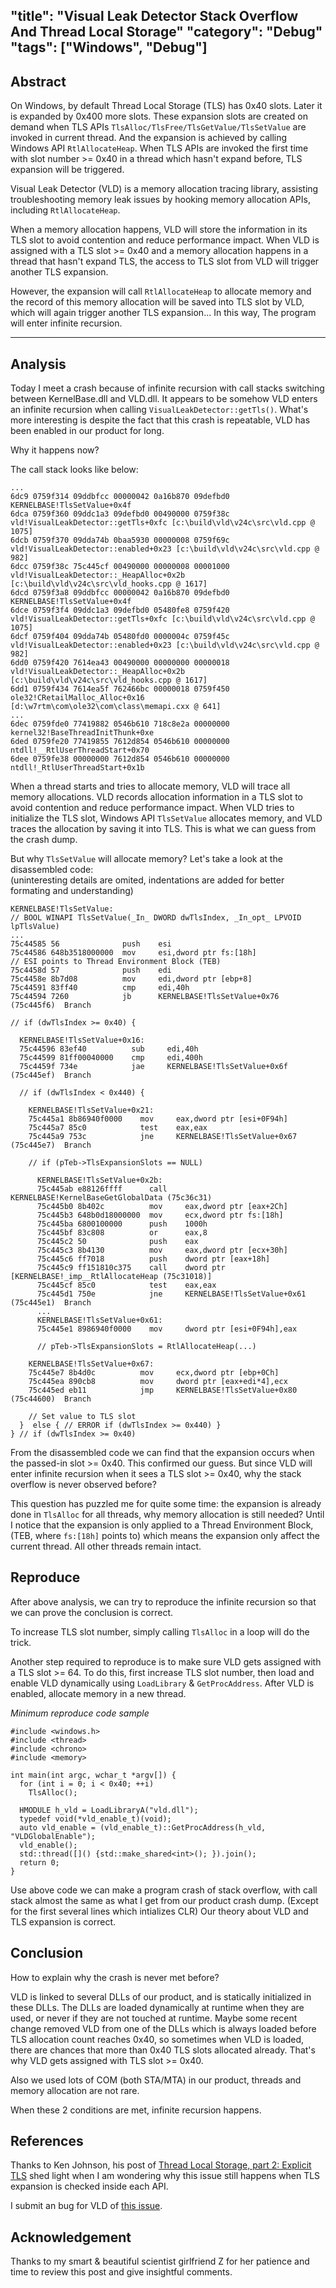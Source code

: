 "title": "Visual Leak Detector Stack Overflow And Thread Local Storage"
"category": "Debug"
"tags": ["Windows", "Debug"]
---

## Abstract

On Windows, by default Thread Local Storage (TLS) has 0x40 slots. Later it is expanded
by 0x400 more slots. These expansion slots are created on demand when TLS APIs
`TlsAlloc/TlsFree/TlsGetValue/TlsSetValue` are invoked in current thread. And the expansion is achieved by
calling Windows API `RtlAllocateHeap`. When TLS APIs are invoked the first time with
slot number >= 0x40 in a thread which hasn't expand before, TLS expansion will be triggered.

Visual Leak Detector (VLD) is a memory allocation tracing library, assisting troubleshooting
memory leak issues by hooking memory allocation APIs, including `RtlAllocateHeap`.

When a memory allocation happens, VLD will store the information in its TLS slot to
avoid contention and reduce performance impact. When VLD is assigned with a TLS slot >= 0x40
and a memory allocation happens in a thread that hasn't expand TLS, the access to TLS slot
from VLD will trigger another TLS expansion.

However, the expansion will call `RtlAllocateHeap` to allocate memory and the record of
this memory allocation will be saved into TLS slot by VLD, which will again trigger another
TLS expansion... In this way, The program will enter infinite recursion.

---

## Analysis

Today I meet a crash because of infinite recursion with call stacks switching between KernelBase.dll and VLD.dll.
It appears to be somehow VLD enters an infinite recursion when calling `VisualLeakDetector::getTls()`.
What's more interesting is despite the fact that this crash is repeatable, VLD has been enabled in our product for long.

Why it happens now?

The call stack looks like below:

```
...
6dc9 0759f314 09ddbfcc 00000042 0a16b870 09defbd0 KERNELBASE!TlsSetValue+0x4f
6dca 0759f360 09ddc1a3 09defbd0 00490000 0759f38c vld!VisualLeakDetector::getTls+0xfc [c:\build\vld\v24c\src\vld.cpp @ 1075]
6dcb 0759f370 09dda74b 0baa5930 00000008 0759f69c vld!VisualLeakDetector::enabled+0x23 [c:\build\vld\v24c\src\vld.cpp @ 982]
6dcc 0759f38c 75c445cf 00490000 00000008 00001000 vld!VisualLeakDetector::_HeapAlloc+0x2b [c:\build\vld\v24c\src\vld_hooks.cpp @ 1617]
6dcd 0759f3a8 09ddbfcc 00000042 0a16b870 09defbd0 KERNELBASE!TlsSetValue+0x4f
6dce 0759f3f4 09ddc1a3 09defbd0 05480fe8 0759f420 vld!VisualLeakDetector::getTls+0xfc [c:\build\vld\v24c\src\vld.cpp @ 1075]
6dcf 0759f404 09dda74b 05480fd0 0000004c 0759f45c vld!VisualLeakDetector::enabled+0x23 [c:\build\vld\v24c\src\vld.cpp @ 982]
6dd0 0759f420 7614ea43 00490000 00000000 00000018 vld!VisualLeakDetector::_HeapAlloc+0x2b [c:\build\vld\v24c\src\vld_hooks.cpp @ 1617]
6dd1 0759f434 7614ea5f 762466bc 00000018 0759f450 ole32!CRetailMalloc_Alloc+0x16 [d:\w7rtm\com\ole32\com\class\memapi.cxx @ 641]
...
6dec 0759fde0 77419882 0546b610 718c8e2a 00000000 kernel32!BaseThreadInitThunk+0xe
6ded 0759fe20 77419855 7612d854 0546b610 00000000 ntdll!__RtlUserThreadStart+0x70
6dee 0759fe38 00000000 7612d854 0546b610 00000000 ntdll!_RtlUserThreadStart+0x1b
```

When a thread starts and tries to allocate memory, VLD will trace all memory
allocations. VLD records allocation information in a TLS slot to avoid
contention and reduce performance impact. When VLD tries to
initialize the TLS slot, Windows API `TlsSetValue` allocates memory,
and VLD traces the allocation by saving it into TLS. This is
what we can guess from the crash dump.

But why `TlsSetValue` will allocate memory? Let's take a look at the disassembled code:  
(uninteresting details are omited, indentations are added for better formating and understanding)

```
KERNELBASE!TlsSetValue:
// BOOL WINAPI TlsSetValue(_In_ DWORD dwTlsIndex, _In_opt_ LPVOID lpTlsValue)
...
75c44585 56              push    esi
75c44586 648b3518000000  mov     esi,dword ptr fs:[18h]
// ESI points to Thread Environment Block (TEB)
75c4458d 57              push    edi
75c4458e 8b7d08          mov     edi,dword ptr [ebp+8]
75c44591 83ff40          cmp     edi,40h
75c44594 7260            jb      KERNELBASE!TlsSetValue+0x76 (75c445f6)  Branch

// if (dwTlsIndex >= 0x40) {

  KERNELBASE!TlsSetValue+0x16:
  75c44596 83ef40          sub     edi,40h
  75c44599 81ff00040000    cmp     edi,400h
  75c4459f 734e            jae     KERNELBASE!TlsSetValue+0x6f (75c445ef)  Branch

  // if (dwTlsIndex < 0x440) {

    KERNELBASE!TlsSetValue+0x21:
    75c445a1 8b86940f0000    mov     eax,dword ptr [esi+0F94h]
    75c445a7 85c0            test    eax,eax
    75c445a9 753c            jne     KERNELBASE!TlsSetValue+0x67 (75c445e7)  Branch

    // if (pTeb->TlsExpansionSlots == NULL)

      KERNELBASE!TlsSetValue+0x2b:
      75c445ab e88126ffff      call    KERNELBASE!KernelBaseGetGlobalData (75c36c31)
      75c445b0 8b402c          mov     eax,dword ptr [eax+2Ch]
      75c445b3 648b0d18000000  mov     ecx,dword ptr fs:[18h]
      75c445ba 6800100000      push    1000h
      75c445bf 83c808          or      eax,8
      75c445c2 50              push    eax
      75c445c3 8b4130          mov     eax,dword ptr [ecx+30h]
      75c445c6 ff7018          push    dword ptr [eax+18h]
      75c445c9 ff151810c375    call    dword ptr [KERNELBASE!_imp__RtlAllocateHeap (75c31018)]
      75c445cf 85c0            test    eax,eax
      75c445d1 750e            jne     KERNELBASE!TlsSetValue+0x61 (75c445e1)  Branch
      ...
      KERNELBASE!TlsSetValue+0x61:
      75c445e1 8986940f0000    mov     dword ptr [esi+0F94h],eax

      // pTeb->TlsExpansionSlots = RtlAllocateHeap(...)

    KERNELBASE!TlsSetValue+0x67:
    75c445e7 8b4d0c          mov     ecx,dword ptr [ebp+0Ch]
    75c445ea 890cb8          mov     dword ptr [eax+edi*4],ecx
    75c445ed eb11            jmp     KERNELBASE!TlsSetValue+0x80 (75c44600)  Branch

    // Set value to TLS slot
  }  else { // ERROR if (dwTlsIndex >= 0x440) }
} // if (dwTlsIndex >= 0x40)

```

From the disassembled code we can find that the expansion occurs when the passed-in
slot >= 0x40. This confirmed our guess.
But since VLD will enter infinite recursion when it sees a TLS slot >= 0x40,
why the stack overflow is never observed before?

This question has puzzled me for quite some time: the expansion is already done
in `TlsAlloc` for all threads, why memory allocation is still needed?
Until I notice that the expansion is only applied to a Thread Environment Block, (TEB, where `fs:[18h]` points to)
which means the expansion only affect the current thread.
All other threads remain intact.

## Reproduce

After above analysis, we can try to reproduce the infinite recursion so that we can prove the
conclusion is correct.

To increase TLS slot number, simply calling `TlsAlloc` in a loop will do the trick.

Another step required to reproduce is to make sure VLD gets assigned with a TLS slot >= 64.
To do this, first increase TLS slot number, then load and enable VLD dynamically using `LoadLibrary` & `GetProcAddress`.
After VLD is enabled, allocate memory in a new thread.

_Minimum reproduce code sample_

```
#include <windows.h>
#include <thread>
#include <chrono>
#include <memory>

int main(int argc, wchar_t *argv[]) {
  for (int i = 0; i < 0x40; ++i)
    TlsAlloc();

  HMODULE h_vld = LoadLibraryA("vld.dll");
  typedef void(*vld_enable_t)(void);
  auto vld_enable = (vld_enable_t)::GetProcAddress(h_vld, "VLDGlobalEnable");
  vld_enable();
  std::thread([]() {std::make_shared<int>(); }).join();
  return 0;
}
```

Use above code we can make a program crash of stack overflow, with call stack almost the same as what I get
from our product crash dump. (Except for the first several lines which intializes CLR)
Our theory about VLD and TLS expansion is correct.

## Conclusion

How to explain why the crash is never met before?

VLD is linked to several DLLs of our product, and is statically initialized in these DLLs.
The DLLs are loaded dynamically at runtime when they are used, or never if they are not touched at runtime.
Maybe some recent change removed VLD from one of the DLLs which is always loaded before TLS allocation count
reaches 0x40, so sometimes when VLD is loaded, there are chances that more than 0x40 TLS slots allocated already.
That's why VLD gets assigned with TLS slot >= 0x40.

Also we used lots of COM (both STA/MTA) in our product, threads and memory allocation are not rare.

When these 2 conditions are met, infinite recursion happens.

## References

Thanks to Ken Johnson, his post of [Thread Local Storage, part 2: Explicit TLS] shed light
when I am wondering why this issue still happens when TLS expansion is checked inside each API.

I submit an bug for VLD of [this issue].

## Acknowledgement

Thanks to my smart & beautiful scientist girlfriend Z for her patience and time to review
this post and give insightful comments.

[TLS on MSDN]: https://msdn.microsoft.com/en-us/library/ms686749.aspx
[Thread Local Storage, part 2: Explicit TLS]: http://www.nynaeve.net/?p=181
[this issue]: https://vld.codeplex.com/workitem/10590
